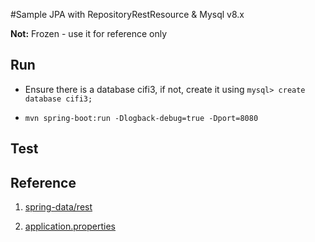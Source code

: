 #Sample JPA with RepositoryRestResource & Mysql v8.x

**Not:** Frozen - use it for reference only

## Run

* Ensure there is a database cifi3, if not, create it using `mysql> create database cifi3;`

* `mvn spring-boot:run -Dlogback-debug=true -Dport=8080`

## Test


## Reference

1. [spring-data/rest](https://docs.spring.io/spring-data/rest/docs/current/reference/html/)

1. [application.properties](https://docs.spring.io/spring-boot/docs/current/reference/html/common-application-properties.html)
